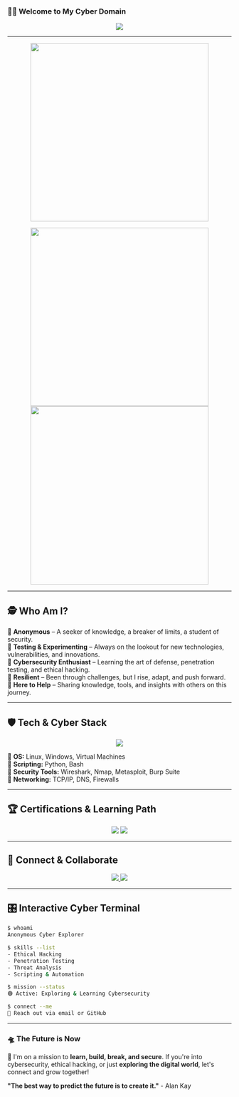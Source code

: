 ### 👨‍💻 Welcome to My Cyber Domain

<p align="center">
  <img src="https://readme-typing-svg.herokuapp.com?color=%2300FF00&size=30&center=true&vCenter=true&width=600&lines=Exploring+the+Digital+Unknown...;Testing+New+Boundaries;Cybersecurity+Enthusiast;Always+Learning%2C+Always+Evolving" />
</p>

---

<p align="center">
  <img src="https://media.giphy.com/media/qgQUggAC3Pfv687qPC/giphy.gif" width="400px" />
</p>

<p align="center">
  <img src="https://media.giphy.com/media/3o7bu3XilJ5BOiSGic/giphy.gif" width="400px" />
  <img src="https://media.giphy.com/media/Sv1WbJm3Q3P6E/giphy.gif" width="400px" />
</p>

---

## 🕵️ Who Am I?

🔹 **Anonymous** – A seeker of knowledge, a breaker of limits, a student of security.  
🔹 **Testing & Experimenting** – Always on the lookout for new technologies, vulnerabilities, and innovations.  
🔹 **Cybersecurity Enthusiast** – Learning the art of defense, penetration testing, and ethical hacking.  
🔹 **Resilient** – Been through challenges, but I rise, adapt, and push forward.  
🔹 **Here to Help** – Sharing knowledge, tools, and insights with others on this journey.  

---

## 🛡️ Tech & Cyber Stack
<p align="center">
  <img src="https://skillicons.dev/icons?i=linux,python,bash,js,html,css,git,github,vscode,sqlite,figma" />
</p>

🔹 **OS:** Linux, Windows, Virtual Machines  
🔹 **Scripting:** Python, Bash  
🔹 **Security Tools:** Wireshark, Nmap, Metasploit, Burp Suite  
🔹 **Networking:** TCP/IP, DNS, Firewalls  

---

## 🏆 Certifications & Learning Path
<p align="center">
  <img src="https://img.shields.io/badge/CompTIA%20Security%2B-In%20Progress-blue?style=for-the-badge&logo=comptia"/>
  <img src="https://img.shields.io/badge/Certified%20Ethical%20Hacker%20(CEH)-Future%20Goal-red?style=for-the-badge&logo=hackthebox"/>
</p>

---

## 📡 Connect & Collaborate
<p align="center">
  <a href="mailto:your-email@example.com" target="_blank">
    <img src="https://img.shields.io/badge/Email-Contact%20Me-green?style=for-the-badge&logo=gmail"/>
  </a>
  <a href="https://github.com/your-github" target="_blank">
    <img src="https://img.shields.io/badge/GitHub-Explore%20My%20Work-black?style=for-the-badge&logo=github"/>
  </a>
</p>

---

## 🎛️ Interactive Cyber Terminal
```bash
$ whoami
Anonymous Cyber Explorer

$ skills --list
- Ethical Hacking
- Penetration Testing
- Threat Analysis
- Scripting & Automation

$ mission --status
🟢 Active: Exploring & Learning Cybersecurity

$ connect --me
🔗 Reach out via email or GitHub
```

---

### 🛸 The Future is Now
🚀 I'm on a mission to **learn, build, break, and secure**. If you're into cybersecurity, ethical hacking, or just **exploring the digital world**, let's connect and grow together!

**"The best way to predict the future is to create it."** - Alan Kay  

